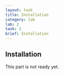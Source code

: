 ```yaml
---
layout: task
title: Installation
category: lab
lab: 2
task: 2
brief: Installation
---
```


## Installation

This part is not ready yet.

